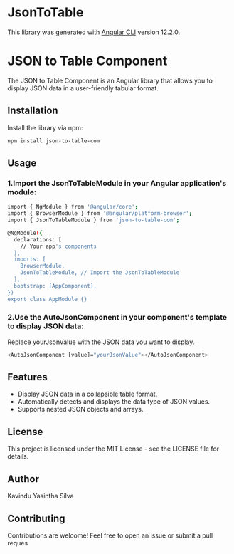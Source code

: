 # JsonToTable

This library was generated with [Angular CLI](https://github.com/angular/angular-cli) version 12.2.0.

# JSON to Table Component

The JSON to Table Component is an Angular library that allows you to display JSON data in a user-friendly tabular format.

## Installation

Install the library via npm:  

```bash
npm install json-to-table-com
```

## Usage

### 1.Import the JsonToTableModule in your Angular application's module:

```bash
import { NgModule } from '@angular/core';
import { BrowserModule } from '@angular/platform-browser';
import { JsonToTableModule } from 'json-to-table-com';

@NgModule({
  declarations: [
    // Your app's components
  ],
  imports: [
    BrowserModule,
    JsonToTableModule, // Import the JsonToTableModule
  ],
  bootstrap: [AppComponent],
})
export class AppModule {}

```

### 2.Use the AutoJsonComponent in your component's template to display JSON data:

Replace yourJsonValue with the JSON data you want to display.

```bash
<AutoJsonComponent [value]="yourJsonValue"></AutoJsonComponent>
```
## Features

- Display JSON data in a collapsible table format.
- Automatically detects and displays the data type of JSON values.
- Supports nested JSON objects and arrays.

## License
This project is licensed under the MIT License - see the LICENSE file for details.

## Author

Kavindu Yasintha Silva

## Contributing

Contributions are welcome! Feel free to open an issue or submit a pull reques

